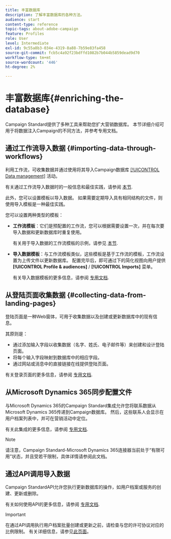 ```yaml
---
title: 丰富数据库
description: 了解丰富数据库的各种方法。
audience: start
content-type: reference
topic-tags: about-adobe-campaign
feature: Profiles
role: User
level: Intermediate
exl-id: 9c55a8b3-034e-4319-8a88-7b59e83fa458
source-git-commit: fcb5c4a92f23bdffd1082b7b044b5859dead9d70
workflow-type: tm+mt
source-wordcount: '446'
ht-degree: 2%

---
```


# 丰富数据库{#enriching-the-database}

Campaign Standard提供了多种工具来帮助您扩大营销数据库。 本节详细介绍可用于将数据注入Campaign的不同方法，并参考专用文档。

## 通过工作流导入数据 {#importing-data-through-workflows}

利用工作流，可收集数据并通过使用将其导入Campaign数据库 [[!UICONTROL Data management]](../../automating/using/about-data-management-activities.md) 活动。

有关通过工作流导入数据时的一般信息和最佳实践，请参阅 [本节](../../automating/using/about-data-import-and-export.md).

此外，您可以设置模板以导入数据。 如果需要定期导入具有相同结构的文件，则使用导入模板是一种最佳实践。

您可以设置两种类型的模板：

* **工作流模板**：它们是预配置的工作流，您可以根据需要设置一次，并在每次要导入数据和更新数据库时重复使用。

  有关用于导入数据的工作流模板的示例，请参见 [本节](../../automating/using/creating-import-workflow-templates.md).

* **导入数据模板**：与工作流模板类似，这些模板是基于工作流的模板，工作流设置为上传文件以更新数据库。 配置完毕后，即可通过下的简化视图向用户提供 **[!UICONTROL Profile & audiences]** / **[!UICONTROL Imports]** 菜单。

  有关导入数据模板的更多信息，请参阅 [专用文档](../../automating/using/importing-data-with-import-templates.md).

## 从登陆页面收集数据 {#collecting-data-from-landing-pages}

登陆页面是一种Web窗体，可用于收集数据以及创建或更新数据库中的现有信息。

其原则是：

* 通过添加输入字段以收集数据（名字、姓氏、电子邮件等）来创建和设计登陆页面。
* 将每个输入字段映射到数据库中的相应字段。
* 通过网站或消息中的直接链接在线提供登陆页面。

有关登录页面的更多信息，请参阅 [专用文档](../../channels/using/getting-started-with-landing-pages.md).

## 从Microsoft Dynamics 365同步配置文件

与Microsoft Dynamics 365的Campaign Standard集成允许您将联系数据从Microsoft Dynamics 365传递到Campaign数据库。
然后，这些联系人会显示在用户档案列表中，并可在营销活动中定位。

有关此集成的更多信息，请参阅 [专用文档](../../integrating/using/d365-acs-get-started.md).

>[!NOTE]
>
>请注意，Campaign Standard-Microsoft Dynamics 365连接器当前处于“有限可用”状态，并且受若干限制，具体详情请参阅此文档。

## 通过API调用导入数据

Campaign StandardAPI允许您执行更新数据库的操作，如用户档案或服务的创建、更新或删除。

有关如何使用API的更多信息，请参阅 [专用文档](../../api/using/get-started-apis.md).

>[!IMPORTANT]
>
>在通过API调用执行用户档案批量创建或更新之前，请检查与您的许可协议对应的比例限制。 有关详细信息，请参见[此页面](https://helpx.adobe.com/legal/product-descriptions/campaign-standard.html#ITInfrastructureResourcesbyActiveProfilesTiers)。
